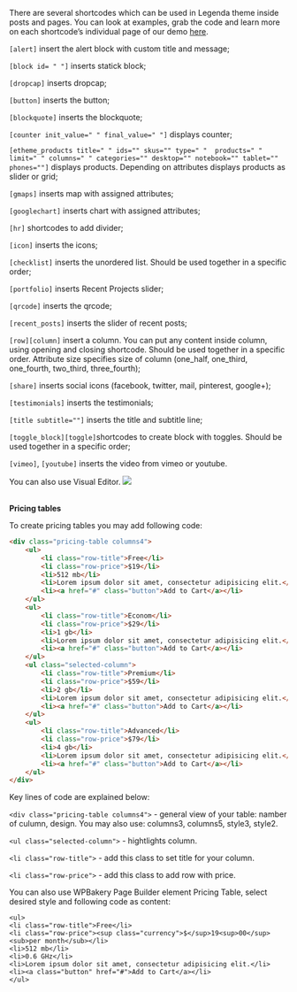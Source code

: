 There are several shortcodes which can be used in Legenda theme inside posts and pages. You can look at examples, grab the code and learn more on each shortcode’s individual page of our demo [here](http://8theme.com/demo/legenda/shortcodes/).

`[alert]` insert the alert block with custom title and message; 

`[block id= " "]` inserts statick block;

`[dropcap]` inserts dropcap;

`[button]` inserts the button;

`[blockquote]` inserts the blockquote;

`[counter init_value=" " final_value=" "]` displays counter;

`[etheme_products title=" " ids="" skus="" type=" "  products=" " limit=" " columns=" " categories="" desktop="" notebook="" tablet="" phones=""]` displays products. Depending on attributes displays products as slider or grid;

`[gmaps]` inserts map with assigned attributes;

`[googlechart]` inserts chart with assigned attributes;

`[hr]` shortcodes to add divider;

`[icon]` inserts the icons;

`[checklist]` inserts the unordered list. Should be used together in a specific order;

`[portfolio]` inserts Recent Projects slider;

`[qrcode]` inserts the qrcode;

`[recent_posts]` inserts the slider of recent posts;

`[row][column]` insert a column. You can put any content inside column, using opening and closing shortcode. Should be used together in a specific order. Attribute size specifies size of column (one_half, one_third, one_fourth, two_third, three_fourth);

`[share]` inserts social icons (facebook, twitter, mail, pinterest, google+);

`[testimonials]` inserts the testimonials;

`[title subtitle=""]` inserts the title and subtitle line;

`[toggle_block][toggle]`shortcodes to create block with toggles. Should be used together in a specific order;

`[vimeo]`, `[youtube]` inserts the video from vimeo or youtube.


You can also use Visual Editor.
![](//olya.8theme.com/theme-docs/legenda-docs/docs/imgs/shortcodes.png)
<br /><br />

**Pricing tables**

To create pricing tables you may add following code:
```html
<div class="pricing-table columns4">
	<ul>
		<li class="row-title">Free</li>
		<li class="row-price">$19</li>
		<li>512 mb</li>
		<li>Lorem ipsum dolor sit amet, consectetur adipisicing elit.</li>
		<li><a href="#" class="button">Add to Cart</a></li>
	</ul>
	<ul>
		<li class="row-title">Econom</li>
		<li class="row-price">$29</li>
		<li>1 gb</li>
		<li>Lorem ipsum dolor sit amet, consectetur adipisicing elit.</li>
		<li><a href="#" class="button">Add to Cart</a></li>
	</ul>
	<ul class="selected-column">
		<li class="row-title">Premium</li>
		<li class="row-price">$59</li>
		<li>2 gb</li>
		<li>Lorem ipsum dolor sit amet, consectetur adipisicing elit.</li>
		<li><a href="#" class="button">Add to Cart</a></li>
	</ul>
	<ul>
		<li class="row-title">Advanced</li>
		<li class="row-price">$79</li>
		<li>4 gb</li>
		<li>Lorem ipsum dolor sit amet, consectetur adipisicing elit.</li>
		<li><a href="#" class="button">Add to Cart</a></li>
	</ul>
</div>
```

Key lines of code are explained below:

`<div class="pricing-table columns4">` - general view of your table: namber of culumn, design. You may also use: columns3, columns5, style3, style2.

`<ul class="selected-column">` - hightlights column.

`<li class="row-title">` - add this class to set title for your column.

`<li class="row-price">` - add this class to add row with price.

You can also use WPBakery Page Builder element Pricing Table, select desired style and following code as content:
```
<ul>
<li class="row-title">Free</li>
<li class="row-price"><sup class="currency">$</sup>19<sup>00</sup><sub>per month</sub></li>
<li>512 mb</li>
<li>0.6 GHz</li>
<li>Lorem ipsum dolor sit amet, consectetur adipisicing elit.</li>
<li><a class="button" href="#">Add to Cart</a></li>
</ul>
```